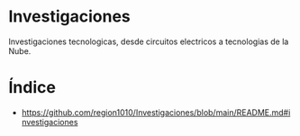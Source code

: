 # Investigaciones
Investigaciones tecnologicas, desde circuitos electricos a tecnologias de la Nube.
# Índice
*  https://github.com/region1010/Investigaciones/blob/main/README.md#investigaciones
